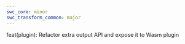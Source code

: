 ```yaml
---
swc_core: minor
swc_transform_common: major
---
```


feat(plugin): Refactor extra output API and expose it to Wasm plugin
